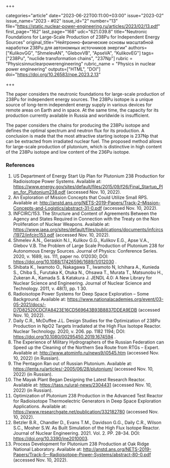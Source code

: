 +++

categories="article"
date="2023-06-22T00:11:00+03:00"
issue="2023-02"
issue_name="2023 - #02"
issue_id="2"
number="13"
file="https://static.nuclear-power-engineering.ru/articles/2023/02/13.pdf"
first_page="162"
last_page="168"
udc="621.039.8"
title="Neutronic Foundations for Large-Scale Production of 238Pu for Independent Energy Sources"
original_title="Нейтронно-физические основы масштабной наработки 238Pu для автономных источников энергии"
authors=["KulikovGG", "ShmelevAN", "GlebovVB", "ApseVA", "KulikovEG"]
tags=["238Pu", "nuclide transformation chains", "237Np"]
rubric = "Physicsinnuclearpowerengineering"
rubric_name = "Physics in nuclear power engineering"
outputs=["HTML", "DOI"]
doi="https://doi.org/10.26583/npe.2023.2.13"

+++

The paper considers the neutronic foundations for large-scale production of 238Pu for independent energy sources. The 238Pu isotope is a unique source of long-term independent energy supply in various devices for remote areas on Earth and in space. At the same time, the capacity for its production currently available in Russia and worldwide is insufficient.

The paper considers the chains for producing the 238Pu isotope and defines the optimal spectrum and neutron flux for its production. A conclusion is made that the most attractive starting isotope is 237Np that can be extracted from irradiated nuclear fuel. The proposed method allows for large-scale production of plutonium, which is distinctive in high content of the 238Pu isotope and low content of the 236Pu isotope.

### References

1. US Department of Energy Start Up Plan for Plutonium 238 Production for Radioisotope Power Systems. Available at: https://www.energy.gov/sites/default/files/2015/09/f26/Final_Startup_Plan_for_Plutonium238.pdf (accessed Nov. 10, 2022).
2. An Exploration of Mission Concepts that Could Utilize Small RPS. Available at: http://anstd.ans.org/NETS-2019-Papers/Track-2–Mission-Concepts-and-Logistics/abstract-31-0.pdf (accessed Nov. 10, 2022).
3. INFCIRC/153. The Structure and Content of Agreements Between the Agency and States Required in Connection with the Treaty on the Non Proliferation of Nuclear Weapons. Available at: https://www.iaea.org/sites/default/files/publications/documents/infcircs/1972/infcirc153.pdf (accessed Nov. 10, 2022).
4. Shmelev A.N., Geraskin N.I., Kulikov G.G., Kulikov E.G., Apse V.A., Glebov V.B. The Problem of Large Scale Production of Plutonium 238 for Autonomous Energy Sources. Journal of Physics: Conference Series. 2020, v. 1689, iss. 111, paper no. 012030; DOI: https://doi.org/10.1088/17426596/1689/1/012030 .
5. Shibata K., Iwamoto O., Nakagawa T., Iwamoto N, Ichihara A., Kunieda S., Chiba S., Furutaka K, Otuka N., Ohsawa T., Murata T., Matsunobu H., Zukeran A., Kamada S. & Katakura J. JENDL 4.0: A New Library for Nuclear Science and Engineering. Journal of Nuclear Science and Technology. 2011, v. 48(1), pp. 1 30.
6. Radioisotope Power Systems for Deep Space Exploration – Some Background. Available at: https://www.nationalacademies.org/event/03-05-2021/docs/-D7D82520CDCFA8423E16CD569643B93B8837DDEA9EDB (accessed Nov. 10, 2022).
7. Daily C.R., McDuffee J.L. Design Studies for the Optimization of 238Pu Production in NpO2 Targets Irradiated at the High Flux Isotope Reactor. Nuclear Technology. 2020, v. 206. pp. 1182 1194; DOI: https://doi.org/10.1080/00295450.2019.1674594 .
8. The Experience of Military Hydrographers of the Russian Federation can Speed up the Cleaning of the Northern Sea Route from RTGs – Expert. Available at: http://www.atominfo.ru/news9/i0545.htm (accessed Nov. 10, 2022) (in Russian).
9. The Pentagon Ran out of Russian Plutonium. Available at: https://lenta.ru/articles/-2005/06/28/plutonium/ (accessed Nov. 10, 2022) (in Russian).
10. The Mayak Plant Began Designing the Latest Research Reactor. Available at: https://tass.ru/ural-news/2304431 (accessed Nov. 10, 2022) (in Russian).
11. Optimization of Plutonium 238 Production in the Advanced Test Reactor for Radioisotope Thermoelectric Generators in Deep Space Exploration Applications. Available at: https://www.researchgate.net/publication/332182780 (accessed Nov. 10, 2022).
12. Betzler B.R., Chandler D., Evans T.M., Davidson G.G., Daily C.R., Wilson S.C., Mosher S.W. As Built Simulation of the High Flux Isotope Reactor. Journal of Nuclear Engineering. 2021. Vol. 2. PP. 28–34. DOI: https://doi.org/10.3390/jne2010003.
13. Process Development for Plutonium 238 Production at Oak Ridge National Laboratory. Available at: http://anstd.ans.org/NETS-2019-Papers/Track-5–-Radioisotope-Power-Systems/abstract-80-0.pdf (accessed Nov. 10, 2022).